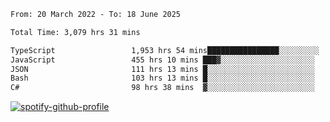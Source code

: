 <!--START_SECTION:waka-->

```txt
From: 20 March 2022 - To: 18 June 2025

Total Time: 3,079 hrs 31 mins

TypeScript                 1,953 hrs 54 mins████████████████░░░░░░░░░   63.45 %
JavaScript                 455 hrs 10 mins ███▓░░░░░░░░░░░░░░░░░░░░░   14.78 %
JSON                       111 hrs 13 mins █░░░░░░░░░░░░░░░░░░░░░░░░   03.61 %
Bash                       103 hrs 13 mins █░░░░░░░░░░░░░░░░░░░░░░░░   03.35 %
C#                         98 hrs 38 mins  ▓░░░░░░░░░░░░░░░░░░░░░░░░   03.20 %
```

<!--END_SECTION:waka-->
[![spotify-github-profile](https://spotify-github-profile.vercel.app/api/view?uid=c00zprrvy9xiloa9qnco3hmng&cover_image=true&theme=novatorem&show_offline=false&background_color=121212&bar_color=53b14f&bar_color_cover=false)](https://spotify-github-profile.vercel.app/api/view?uid=c00zprrvy9xiloa9qnco3hmng&redirect=true)



